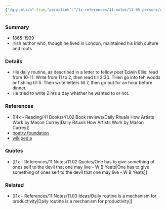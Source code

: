 ```yaml
---
{"dg-publish":true,"permalink":"/1x-references/11-notes/11-05-persons/w-b-yeats/","title":"W. B. Yeats","created":"2023-05-01T09:31:42.000+03:00","updated":"2024-02-14T20:18:18.028+03:00"}
---
```



### Summary
- 1865-1939
- Irish author who, though he lived in London, maintained his Irish culture and roots

### Details
- His daily routine, as described in a letter to fellow poet Edwin Ellis: read from 10-11. Write from 11 to 2, then read till 3:30. THen go into teh woods or fishing till 5. Then write letters till 7, then go out for an hour before dinner.
- He tried to write 2 hrs a day whether he wanted to or not. 

### References
- [[4x - Reading/41 Books/41.02 Book reviews/Daily Rituals How Artists Work by Mason Currey\|Daily Rituals How Artists Work by Mason Currey]]
- [poetry foundation](https://www.poetryfoundation.org/poets/william-butler-yeats)
- [wikipedia](https://en.wikipedia.org/wiki/W._B._Yeats)

### Quotes
- [[1x - References/11 Notes/11.02 Quotes/One has to give something of ones self to the devil that one may live - W B Yeats\|One has to give something of ones self to the devil that one may live - W B Yeats]]

### Related
- [[1x - References/11 Notes/11.03 Ideas/Daily routine is a mechanism for productivity\|Daily routine is a mechanism for productivity]]